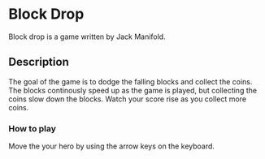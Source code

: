 # Block Drop
Block drop is a game written by Jack Manifold.
## Description
The goal of the game is to dodge the falling blocks and collect the coins. The blocks continously speed up as the game is played, but collecting the coins slow down the blocks. Watch your score rise as you collect more coins.
### How to play
Move the your hero by using the arrow keys on the keyboard.
